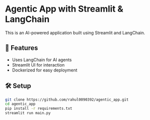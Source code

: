 # Agentic App with Streamlit & LangChain
This is an AI-powered application built using Streamlit and LangChain.

## 🚀 Features
- Uses LangChain for AI agents
- Streamlit UI for interaction
- Dockerized for easy deployment

## 🛠 Setup
```bash
git clone https://github.com/rahul0090392/agentic_app.git
cd agentic_app
pip install -r requirements.txt
streamlit run main.py
